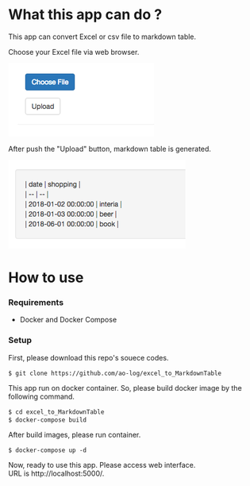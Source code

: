 # What this app can do ?

This app can convert Excel or csv file to markdown table.

Choose your Excel file via web browser.

![image](image/web_interface.png)

After push the "Upload" button, markdown table is generated.

![image](image/markdown_table.png)

# How to use

### Requirements

* Docker and Docker Compose

### Setup

First, please download this repo's souece codes.

```
$ git clone https://github.com/ao-log/excel_to_MarkdownTable
```

This app run on docker container. So, please build docker image by the following command.

```
$ cd excel_to_MarkdownTable
$ docker-compose build
```

After build images, please run container.

```
$ docker-compose up -d
```

Now, ready to use this app.
Please access web interface.  
URL is http://localhost:5000/.

